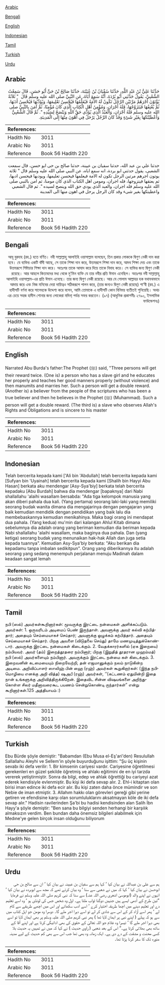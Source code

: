 [Arabic](#arabic)

[Bengali](#bengali)

[English](#english)

[Indonesian](#indonesian)

[Tamil](#tamil)

[Turkish](#turkish)

[Urdu](#urdu)

## Arabic


<div dir="rtl" lang="ar" style={{fontSize:'larger',backgroundColor:'#f8f9fa',padding:20}}>
حَدَّثَنَا عَلِيُّ بْنُ عَبْدِ اللَّهِ، حَدَّثَنَا سُفْيَانُ بْنُ عُيَيْنَةَ، حَدَّثَنَا صَالِحُ بْنُ حَىٍّ أَبُو حَسَنٍ، قَالَ سَمِعْتُ الشَّعْبِيَّ، يَقُولُ حَدَّثَنِي أَبُو بُرْدَةَ، أَنَّهُ سَمِعَ أَبَاهُ، عَنِ النَّبِيِّ صلى الله عليه وسلم قَالَ ‏ "‏ ثَلاَثَةٌ يُؤْتَوْنَ أَجْرَهُمْ مَرَّتَيْنِ الرَّجُلُ تَكُونُ لَهُ الأَمَةُ فَيُعَلِّمُهَا فَيُحْسِنُ تَعْلِيمَهَا، وَيُؤَدِّبُهَا فَيُحْسِنُ أَدَبَهَا، ثُمَّ يُعْتِقُهَا فَيَتَزَوَّجُهَا، فَلَهُ أَجْرَانِ، وَمُؤْمِنُ أَهْلِ الْكِتَابِ الَّذِي كَانَ مُؤْمِنًا، ثُمَّ آمَنَ بِالنَّبِيِّ صلى الله عليه وسلم فَلَهُ أَجْرَانِ، وَالْعَبْدُ الَّذِي يُؤَدِّي حَقَّ اللَّهِ وَيَنْصَحُ لِسَيِّدِهِ ‏"‏‏.‏ ثُمَّ قَالَ الشَّعْبِيُّ وَأَعْطَيْتُكَهَا بِغَيْرِ شَىْءٍ وَقَدْ كَانَ الرَّجُلُ يَرْحَلُ فِي أَهْوَنَ مِنْهَا إِلَى الْمَدِينَةِ‏.‏
</div>
<div style={{backgroundColor:'#f8f9fa',padding:20, marginBottom: 10}}><table> <thead> <tr> <th>References:</th> <th></th> </tr> </thead> <tbody><tr><td>Hadith No</td><td>3011</td></tr><tr><td>Arabic No</td><td>3011</td></tr><tr><td>Reference</td><td>Book 56 Hadith 220</td></tr></tbody></table></div>


<div dir="rtl" lang="ar" style={{fontSize:'larger',backgroundColor:'#f8f9fa',padding:20}}>
حدثنا علي بن عبد الله، حدثنا سفيان بن عيينة، حدثنا صالح بن حى ابو حسن، قال سمعت الشعبي، يقول حدثني ابو بردة، انه سمع اباه، عن النبي صلى الله عليه وسلم قال " ثلاثة يوتون اجرهم مرتين الرجل تكون له الامة فيعلمها فيحسن تعليمها، ويودبها فيحسن ادبها، ثم يعتقها فيتزوجها، فله اجران، ومومن اهل الكتاب الذي كان مومنا، ثم امن بالنبي صلى الله عليه وسلم فله اجران، والعبد الذي يودي حق الله وينصح لسيده ". ثم قال الشعبي واعطيتكها بغير شىء وقد كان الرجل يرحل في اهون منها الى المدينة
</div>
<div style={{backgroundColor:'#f8f9fa',padding:20, marginBottom: 10}}><table> <thead> <tr> <th>References:</th> <th></th> </tr> </thead> <tbody><tr><td>Hadith No</td><td>3011</td></tr><tr><td>Arabic No</td><td>3011</td></tr><tr><td>Reference</td><td>Book 56 Hadith 220</td></tr></tbody></table></div>

## Bengali


<div dir="rtl" lang="bn" style={{fontSize:'larger',backgroundColor:'#f8f9fa',padding:20}}>
আবূ বুরদাহ (রহ.) হতে বর্ণিত। নবী সাল্লাল্লাহু আলাইহি ওয়াসাল্লাম বলেছেন, তিন প্রকার লোককে দ্বিগুণ নেকী দান করা হবে। যে ব্যক্তির একটি বাঁদী আছে, সে তাকে শিক্ষা দান করে, উত্তমরূপে শিক্ষা দান করে, আদব শিক্ষা দেয় এবং তাকে উত্তমরূপে শিষ্টাচার শিক্ষা দান করে। অতঃপর তাকে আযাদ করে দিয়ে তাকে বিবাহ করে। সে ব্যক্তির জন্য দ্বিগুণ নেকী রয়েছে। আর আহলে কিতাবদের মধ্য থেকে মু’মিন ব্যক্তি যে তার নবীর প্রতি ঈমান এনেছিল। অতঃপর নবী সাল্লাল্লাহু আলাইহি ওয়াসাল্লাম-এর প্রতি ঈমান এনেছে। তার জন্য দ্বিগুণ নেকী রয়েছে। আর যে গোলাম আল্লাহর হক যথাযথভাবে আদায় করে এবং নিজ মনিবের দেয়া দায়িত্বও সঠিকরূপে পালন করে, (তার জন্যও দ্বিগুণ নেকী রয়েছে) শা‘বী (রহ.) এ হাদীসটি বর্ণনা করে সালেহকে উদ্দেশ্য করে বলেন, আমি তোমাকে এ হাদীসটি কোন বিনিময় ব্যতীতই শুনিয়েছি। অথচ এর চেয়ে সহজ হাদীস শোনার জন্য লোকেরা মদিনা্ পর্যন্ত সফর করতেন। (৯৭) (আধুনিক প্রকাশনীঃ ২৭৯০, ইসলামিক ফাউন্ডেশনঃ)
</div>
<div style={{backgroundColor:'#f8f9fa',padding:20, marginBottom: 10}}><table> <thead> <tr> <th>References:</th> <th></th> </tr> </thead> <tbody><tr><td>Hadith No</td><td>3011</td></tr><tr><td>Arabic No</td><td>3011</td></tr><tr><td>Reference</td><td>Book 56 Hadith 220</td></tr></tbody></table></div>

## English


<div dir="ltr" lang="en" style={{fontSize:'larger',backgroundColor:'#f8f9fa',padding:20}}>
Narrated Abu Burda's father:The Prophet (ﷺ) said, "Three persons will get their reward twice. (One is) a person who has a slave girl and he educates her properly and teaches her good manners properly (without violence) and then manumits and marries her. Such a person will get a double reward. (Another is) a believer from the people of the scriptures who has been a true believer and then he believes in the Prophet (ﷺ) (Muhammad). Such a person will get a double reward. (The third is) a slave who observes Allah's Rights and Obligations and is sincere to his master
</div>
<div style={{backgroundColor:'#f8f9fa',padding:20, marginBottom: 10}}><table> <thead> <tr> <th>References:</th> <th></th> </tr> </thead> <tbody><tr><td>Hadith No</td><td>3011</td></tr><tr><td>Arabic No</td><td>3011</td></tr><tr><td>Reference</td><td>Book 56 Hadith 220</td></tr></tbody></table></div>

## Indonesian


<div dir="ltr" lang="id" style={{fontSize:'larger',backgroundColor:'#f8f9fa',padding:20}}>
Telah bercerita kepada kami ['Ali bin 'Abdullah] telah bercerita kepada kami [Sufyan bin 'Uyainah] telah bercerita kepada kami [Shalih bin Hayyi Abu Hasan] berkata aku mendengar [Asy-Sya'biy] berkata telah bercerita kepadaku [Abu Burdah] bahwa dia mendengar [bapaknya] dari Nabi shallallahu 'alaihi wasallam bersabda: "Ada tiga kelompok manusia yang akan diberi pahala dua kali. (Yang pertama) seorang laki-laki yang memiliki seorang budak wanita dimana dia mengajarinya dengan pengajaran yang baik kemudian mendidik dengan pendidikan yang baik lalu dia membebaskannya kemudian menikahinya. Maka bagi orang ini mendapat dua pahala. (Yang kedua) mu'min dari kalangan Ahlul Kitab dimana sebelumnya dia adalah orang yang beriman kemudian dia beriman kepada Nabi shallallahu 'alaihi wasallam, maka baginya dua pahala. Dan (yang ketiga) seorang budak yang menunaikan hak-hak Allah dan juga setia kepada tuannya". Kemudian Asy-Sya'biy berkata: "Aku berikan dia kepadamu tanpa imbalan sedikitpun". Orang yang diberikannya itu adalah seorang yang sedang menempuh perjalanan menuju Madinah dalam keadaan sangat lemah
</div>
<div style={{backgroundColor:'#f8f9fa',padding:20, marginBottom: 10}}><table> <thead> <tr> <th>References:</th> <th></th> </tr> </thead> <tbody><tr><td>Hadith No</td><td>3011</td></tr><tr><td>Arabic No</td><td>3011</td></tr><tr><td>Reference</td><td>Book 56 Hadith 220</td></tr></tbody></table></div>

## Tamil


<div dir="ltr" lang="ta" style={{fontSize:'larger',backgroundColor:'#f8f9fa',padding:20}}>
நபி (ஸல்) அவர்கள்கூறினார்கள்: மூவருக்கு இரட்டை நன்மைகள் அளிக்கப்படும். அவர்கள்: 1. ஒருவரிடம் அடிமைப் பெண் இருந்தாள். அவளுக்கு அவர் கல்வி கற்பித்தார்; அதையும் செம்மையாகச் செய்தார்; அவளுக்கு ஒழுக்கம் கற்பித்தார். அதையும் செய்மையாகச் செய்தார். பிறகு அவளை (விடுதலை செய்து) தாமே மணமுடித்துக்கொண்டார். அவருக்கு இரட்டை நன்மைகள் கிடைக்கும். 2. வேதக்காரர்களில் (ஏக இறையை) நம்பியவர். அவர் (தம்) இறைத்தூதரை நம்பினார்; பிறகு (இறுதித் தூதரான முஹம்மத்) நபி (ஸல்) அவர்களையும் நம்பினார். அவருக்கும் இரட்டை நன்மை கள் கிடைக்கும். 3. இறைவனின் கடமையையும் நிறைவேற்றி, தன் எஜமானுக்கும் நலம் நாடுகின்ற அடிமை. அறிவிப்பாளர் ஸாலிஹ் பின் ஹை (ரஹ்) அவர்கள் கூறுகிறார்கள்: (இந்த நபிமொழியை எனக்கு அறி வித்த) ஷஅபீ (ரஹ்) அவர்கள், ‘‘(கட்டணம் ஏதுமின்றி இதை நான் உங்களுக்கு அறிவித்திருக்கிறேன். இதைவிட சின்ன விஷயங்களை அறிந்துகொள்ள சிலர் மதீனாவரைகூட பயணம் சென்றுகொண்டி ருந்தார்கள்” என்று கூறினார்கள்.125 அத்தியாயம் :)
</div>
<div style={{backgroundColor:'#f8f9fa',padding:20, marginBottom: 10}}><table> <thead> <tr> <th>References:</th> <th></th> </tr> </thead> <tbody><tr><td>Hadith No</td><td>3011</td></tr><tr><td>Arabic No</td><td>3011</td></tr><tr><td>Reference</td><td>Book 56 Hadith 220</td></tr></tbody></table></div>

## Turkish


<div dir="ltr" lang="tr" style={{fontSize:'larger',backgroundColor:'#f8f9fa',padding:20}}>
Ebu Bürde şöyle demiştir: "Babamdan (Ebu Musa el-Eş'ari'den) Resulullah Sallallahu Aleyhi ve Sellem'in şöyle buyurduğunu işittim: "Şu üç kişinin sevabı iki defa verilir: 1. Bir kimsenin cariyesi vardır. Cariyesine öğretilmesi gerekenleri en güzel şekilde öğretmiş ve ahlakı eğitimini de en iyi tarzda vererek yetiştirmiştir. Sonra da bilgi, edep ve ahlak öğrettiği bu cariyeyi azat ederek kendisiyle evlenmiştir. Bu kişi iki defa sevap alır. 2. Ehl-i kitaptan olan birisi iman edince iki defa ecir alır. Bu kişi zaten daha önce mümindir ve son Nebie de iman etmiştir. 3. Allahım hakkı olan görevleri gereği gibi yerine getiren ve efendisine karşı olan sorumluluklarını aksatmayan köle de iki defa sevap alır." Hadisin ravilerinden Şa'bi bu hadisi kendisinden alan Salih İbn Hayy'a şöyle demiştir: "Ben sana bu bilgiyi senden herhangi bir karşılık almaksızın verdim. Ben bundan daha önemsiz bilgileri alabilmek için Medıne'ye gelen birçok insan olduğunu biliyorum
</div>
<div style={{backgroundColor:'#f8f9fa',padding:20, marginBottom: 10}}><table> <thead> <tr> <th>References:</th> <th></th> </tr> </thead> <tbody><tr><td>Hadith No</td><td>3011</td></tr><tr><td>Arabic No</td><td>3011</td></tr><tr><td>Reference</td><td>Book 56 Hadith 220</td></tr></tbody></table></div>

## Urdu


<div dir="rtl" lang="ur" style={{fontSize:'larger',backgroundColor:'#f8f9fa',padding:20}}>
ہم سے علی بن عبداللہ نے بیان کیا ‘ کہا ہم سے سفیان بن عیینہ نے بیان کیا ‘ ان سے صالح بن حی ابوحسن نے بیان کیا ‘ کہا کہ میں نے شعبی سے سنا ‘ وہ بیان کرتے تھے کہ مجھ سے ابوبردہ نے بیان کیا ‘ انہوں نے اپنے والد (ابوموسیٰ اشعری رضی اللہ عنہ) سے سنا کہ نبی کریم صلی اللہ علیہ وسلم نے فرمایا ”تین طرح کے آدمی ایسے ہیں جنہیں دوگنا ثواب ملتا ہے۔ اول وہ شخص جس کی لونڈی ہو ‘ وہ اسے تعلیم دے اور تعلیم دینے میں اچھا طریقہ اختیار کرے ‘ اسے ادب سکھائے اور اس میں اچھے طریقے سے کام لے ‘ پھر اسے آزاد کر کے اس سے شادی کر لے تو اسے دہرا اجر ملے گا۔ دوسرا وہ مومن جو اہل کتاب میں سے ہو کہ پہلے ( اپنے نبی پر ایمان لایا تھا ) پھر نبی کریم صلی اللہ علیہ وسلم پر بھی ایمان لایا تو اسے بھی دہرا اجر ملے گا ‘ تیسرا وہ غلام جو اللہ تعالیٰ کے حقوق کی بھی ادائیگی کرتا ہے اور اپنے آقا کے ساتھ بھی بھلائی کرتا ہے۔“ اس کے بعد شعبی ( راوی حدیث ) نے کہا کہ میں نے تمہیں یہ حدیث بلا کسی محنت و مشقت کے دے دی ہے۔ ایک زمانہ وہ بھی تھا جب اس سے بھی کم حدیث کے لیے مدینہ منورہ تک کا سفر کرنا پڑتا تھا۔
</div>
<div style={{backgroundColor:'#f8f9fa',padding:20, marginBottom: 10}}><table> <thead> <tr> <th>References:</th> <th></th> </tr> </thead> <tbody><tr><td>Hadith No</td><td>3011</td></tr><tr><td>Arabic No</td><td>3011</td></tr><tr><td>Reference</td><td>Book 56 Hadith 220</td></tr></tbody></table></div>